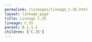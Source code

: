```yaml
---
permalink: /lineages/lineage_C.35.html
layout: lineage_page
title: Lineage C.35
lineage: C.35
parent: B.1.1.1
children: ['C.35']
---
```

